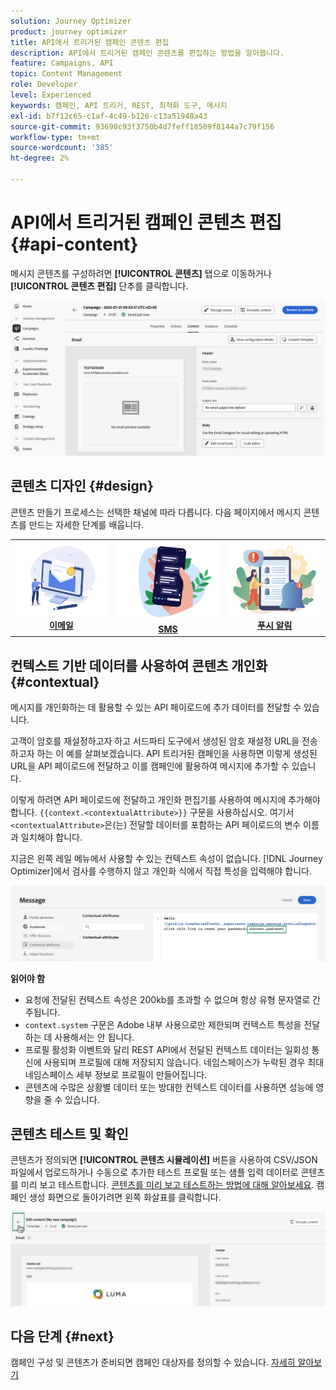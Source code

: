 ```yaml
---
solution: Journey Optimizer
product: journey optimizer
title: API에서 트리거된 캠페인 콘텐츠 편집
description: API에서 트리거된 캠페인 콘텐츠를 편집하는 방법을 알아봅니다.
feature: Campaigns, API
topic: Content Management
role: Developer
level: Experienced
keywords: 캠페인, API 트리거, REST, 최적화 도구, 메시지
exl-id: b7f12c65-c1af-4c49-b126-c13a51940a43
source-git-commit: 93698c93f3750b4d7feff18509f8144a7c79f156
workflow-type: tm+mt
source-wordcount: '385'
ht-degree: 2%

---
```


# API에서 트리거된 캠페인 콘텐츠 편집 {#api-content}

메시지 콘텐츠를 구성하려면 **[!UICONTROL 콘텐츠]** 탭으로 이동하거나 **[!UICONTROL 콘텐츠 편집]** 단추를 클릭합니다.

![](assets/campaign-content.png)

## 콘텐츠 디자인 {#design}

콘텐츠 만들기 프로세스는 선택한 채널에 따라 다릅니다. 다음 페이지에서 메시지 콘텐츠를 만드는 자세한 단계를 배웁니다.

<table style="table-layout:fixed"><tr style="border: 0;">
<td><a href="../email/create-email.md"><img alt="이메일" src="../channels/assets/do-not-localize/email.png"></a>
<div align="center"><a href="../email/create-email.md"><strong>이메일</strong></a></div></td>
<td><a href="../sms/create-sms.md"><img alt="sms" src="../channels/assets/do-not-localize/sms.png"></a>
<div align="center"><a href="../sms/create-sms.md"><strong>SMS</strong></a></div></td>
<td><a href="../push/create-push.md"><img alt="푸시" src="../channels/assets/do-not-localize/push.png"></a>
<div align="center"><a href="../push/create-push.md"><strong>푸시 알림</strong></a></div></td>
</tr></table>

## 컨텍스트 기반 데이터를 사용하여 콘텐츠 개인화 {#contextual}

메시지를 개인화하는 데 활용할 수 있는 API 페이로드에 추가 데이터를 전달할 수 있습니다.

고객이 암호를 재설정하고자 하고 서드파티 도구에서 생성된 암호 재설정 URL을 전송하고자 하는 이 예를 살펴보겠습니다. API 트리거된 캠페인을 사용하면 이렇게 생성된 URL을 API 페이로드에 전달하고 이를 캠페인에 활용하여 메시지에 추가할 수 있습니다.

이렇게 하려면 API 페이로드에 전달하고 개인화 편집기를 사용하여 메시지에 추가해야 합니다. `{{context.<contextualAttribute>}}` 구문을 사용하십시오. 여기서 `<contextualAttribute>`은(는) 전달할 데이터를 포함하는 API 페이로드의 변수 이름과 일치해야 합니다.

지금은 왼쪽 레일 메뉴에서 사용할 수 있는 컨텍스트 속성이 없습니다. [!DNL Journey Optimizer]에서 검사를 수행하지 않고 개인화 식에서 직접 특성을 입력해야 합니다.

![](assets/api-triggered-context.png)

**읽어야 함**

* 요청에 전달된 컨텍스트 속성은 200kb를 초과할 수 없으며 항상 유형 문자열로 간주됩니다.
* `context.system` 구문은 Adobe 내부 사용으로만 제한되며 컨텍스트 특성을 전달하는 데 사용해서는 안 됩니다.
* 프로필 활성화 이벤트와 달리 REST API에서 전달된 컨텍스트 데이터는 일회성 통신에 사용되며 프로필에 대해 저장되지 않습니다. 네임스페이스가 누락된 경우 최대 네임스페이스 세부 정보로 프로필이 만들어집니다.
* 콘텐츠에 수많은 상황별 데이터 또는 방대한 컨텍스트 데이터를 사용하면 성능에 영향을 줄 수 있습니다.

## 콘텐츠 테스트 및 확인

콘텐츠가 정의되면 **[!UICONTROL 콘텐츠 시뮬레이션]** 버튼을 사용하여 CSV/JSON 파일에서 업로드하거나 수동으로 추가한 테스트 프로필 또는 샘플 입력 데이터로 콘텐츠를 미리 보고 테스트합니다. [콘텐츠를 미리 보고 테스트하는 방법에 대해 알아보세요](../content-management/preview-test.md). 캠페인 생성 화면으로 돌아가려면 왼쪽 화살표를 클릭합니다.

![](assets/create-campaign-design.png)

## 다음 단계 {#next}

캠페인 구성 및 콘텐츠가 준비되면 캠페인 대상자를 정의할 수 있습니다. [자세히 알아보기](api-triggered-campaign-audience.md)
